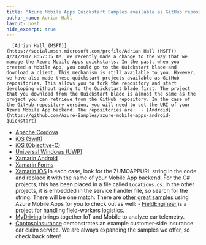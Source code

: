 ```yaml
---
title: "Azure Mobile Apps Quickstart Samples available as GitHub repositories"
author_name: Adrian Hall 
layout: post
hide_excerpt: true
---
```

      [Adrian Hall (MSFT)](https://social.msdn.microsoft.com/profile/Adrian Hall (MSFT))  4/24/2017 8:57:35 AM  We recently made a change to the way that we manage the Azure Mobile Apps quickstarts. In the past, when you created a Mobile App, you could go to the Quickstart blade and download a client. This mechanism is still available to you. However, we have also made these quickstart projects available as GitHub repositories. This allows you to fork the repository and start developing without going to the Quickstart blade first. The project that you download from the Quickstart blade is almost the same as the project you can retrieve from the GitHub repository. In the case of the GitHub repository version, you will need to set the URI of your Azure Mobile App backend. The repositories are:  - [Android](https://github.com/Azure-Samples/azure-mobile-apps-android-quickstart)
 - [Apache Cordova](https://github.com/Azure-Samples/azure-mobile-apps-cordova-quickstart)
 - [iOS (Swift)](https://github.com/Azure-Samples/azure-mobile-apps-ios-swift-quickstart)
 - [iOS (Objective-C)](https://github.com/Azure-Samples/azure-mobile-apps-ios-objc-quickstart)
 - [Universal Windows (UWP)](https://github.com/Azure-Samples/azure-mobile-apps-uwp-quickstart)
 - [Xamarin Android](https://github.com/Azure-Samples/azure-mobile-apps-xamarin-android-quickstart)
 - [Xamarin Forms](https://github.com/Azure-Samples/azure-mobile-apps-xamarin-forms-quickstart)
 - [Xamarin iOS](https://github.com/Azure-Samples/azure-mobile-apps-xamarin-ios-quickstart)
  In each case, look for the ZUMOAPPURL string in the code and replace it with the name of your Mobile App backend. For the C# projects, this has been placed in a file called `Locations.cs`. In the other projects, it is embedded in the service handler file, so search for the string. There will be one match. There are [other great samples](https://github.com/Azure-Samples?utf8=%E2%9C%93&q=azure-mobile-apps&type=&language=) using Azure Mobile Apps for you to check out as well:  - [FieldEngineer](https://github.com/Azure-Samples/app-service-mobile-dotnet-fieldengineer) is a project for handling field-workers logistics.
 - [MyDriving](https://github.com/Azure-Samples/MyDriving) brings together IoT and Mobile to analyze car telemetry.
 - [ContosoInsurance](https://github.com/Azure-Samples/ContosoInsurance) demonstrates an example customer-side insurance car claim service.
  We are always expanding the samples we offer, so check back often!      
